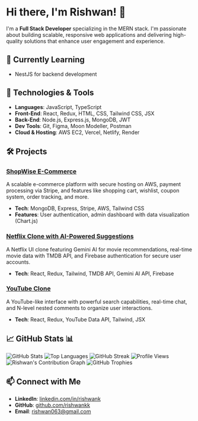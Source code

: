 # Hi there, I'm Rishwan! 👋

I'm a **Full Stack Developer** specializing in the MERN stack. I'm passionate about building scalable, responsive web applications and delivering high-quality solutions that enhance user engagement and experience.

## 🌱 Currently Learning
- NestJS for backend development

## 🔧 Technologies & Tools
- **Languages**: JavaScript, TypeScript
- **Front-End**: React, Redux, HTML, CSS, Tailwind CSS, JSX
- **Back-End**: Node.js, Express.js, MongoDB, JWT
- **Dev Tools**: Git, Figma, Moon Modeller, Postman
- **Cloud & Hosting**: AWS EC2, Vercel, Netlify, Render

## 🛠️ Projects

### [ShopWise E-Commerce](https://github.com/rishwankk/ShopWise_Ecommerce_website)  
A scalable e-commerce platform with secure hosting on AWS, payment processing via Stripe, and features like shopping cart, wishlist, coupon system, order tracking, and more.
- **Tech**: MongoDB, Express, Stripe, AWS, Tailwind CSS
- **Features**: User authentication, admin dashboard with data visualization (Chart.js)

### [Netflix Clone with AI-Powered Suggestions](https://github.com/rishwankk/netflix-gpt)  
A Netflix UI clone featuring Gemini AI for movie recommendations, real-time movie data with TMDB API, and Firebase authentication for secure user accounts.
- **Tech**: React, Redux, Tailwind, TMDB API, Gemini AI API, Firebase

### [YouTube Clone](https://github.com/rishwankk/youtube-clone)  
A YouTube-like interface with powerful search capabilities, real-time chat, and N-level nested comments to organize user interactions.
- **Tech**: React, Redux, YouTube Data API, Tailwind, JSX

## 📈 GitHub Stats 📊
![GitHub Stats](https://github-readme-stats.vercel.app/api?username=rishwankk&show_icons=true&theme=radical)
![Top Languages](https://github-readme-stats.vercel.app/api/top-langs/?username=rishwankk&layout=compact&theme=radical)
![GitHub Streak](https://streak-stats.demolab.com/?user=rishwankk&theme=radical)
![Profile Views](https://komarev.com/ghpvc/?username=rishwankk&color=brightgreen)
![Rishwan's Contribution Graph](https://github-readme-activity-graph.vercel.app/graph?username=rishwankk&theme=radical)
![GitHub Trophies](https://github-profile-trophy.vercel.app/?username=rishwankk&theme=radical)

## 📫 Connect with Me
- **LinkedIn**: [linkedin.com/in/rishwank](https://www.linkedin.com/in/rishwank)
- **GitHub**: [github.com/rishwankk](https://github.com/rishwankk)
- **Email**: rishwan063@gmail.com
